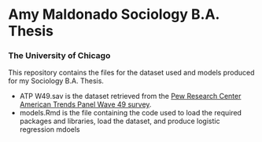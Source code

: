 # Amy Maldonado Sociology B.A. Thesis
### The University of Chicago
 

This repository contains the files for the dataset used and models produced for my Sociology B.A. Thesis.

* ATP W49.sav is the dataset retrieved from the [Pew Research Center American Trends Panel Wave 49 survey](https://www.pewresearch.org/internet/dataset/american-trends-panel-wave-49/).
* models.Rmd is the file containing the code used to load the required packages and libraries, load the dataset, and produce logistic regression mdoels 
